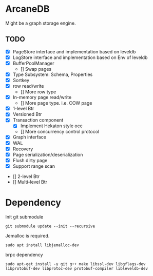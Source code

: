 # ArcaneDB

Might be a graph storage engine.

## TODO

- [x] PageStore interface and implementation based on leveldb
- [x] LogStore interface and implementation based on Env of leveldb
- [x] BufferPoolManager
  - [] Swap pages
- [x] Type Subsystem: Schema, Properties
- [x] Sortkey
- [x] row read/write
  - [] More row type
- [x] In-memory page read/write
  - [] More page type. i.e. COW page
- [x] 1-level Btr
- [x] Versioned Btr
- [x] Transaction component
  - [x] Implement Hekaton style occ
  - [] More concurrency control protocol
- [x] Graph interface
- [x] WAL
- [x] Recovery
- [x] Page serialization/deserialization
- [x] Flush dirty page
- [x] Support range scan
- [] 2-level Btr
- [] Multi-level Btr

# Dependency

Init git submodule

```
git submodule update --init --recursive
```

Jemalloc is required.

```
sudo apt install libjemalloc-dev
```

brpc dependency

```
sudo apt-get install -y git g++ make libssl-dev libgflags-dev libprotobuf-dev libprotoc-dev protobuf-compiler libleveldb-dev
```

